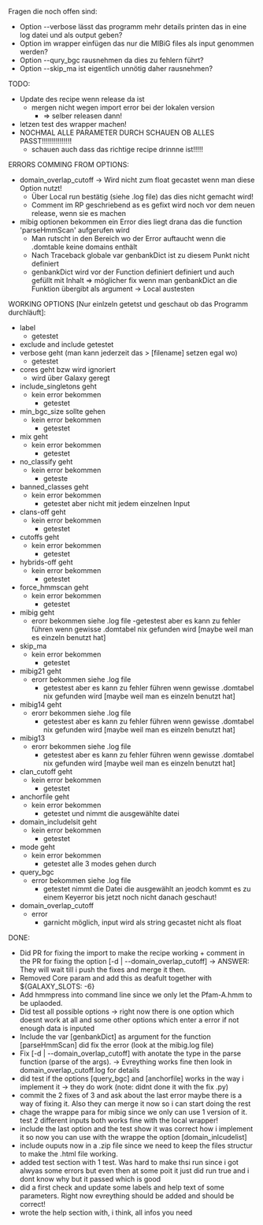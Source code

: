 Fragen die noch offen sind:
- Option --verbose lässt das programm mehr details printen das in eine log datei und als output geben?
- Option im wrapper einfügen das nur die MIBiG files als input genommen werden?
- Option --qury_bgc rausnehmen da dies zu fehlern führt?
- Option --skip_ma ist eigentlich unnötig daher rausnehmen?

TODO:
- Update des recipe wenn release da ist
    - mergen nicht wegen import error bei der lokalen version
        - => selber releasen dann!
- letzen test des wrapper machen!
- NOCHMAL ALLE PARAMETER DURCH SCHAUEN OB ALLES PASST!!!!!!!!!!!!!!!
    - schauen auch dass das richtige recipe drinnne ist!!!!!

ERRORS COMMING FROM OPTIONS:
- domain_overlap_cutoff -> Wird nicht zum float gecastet wenn man diese Option nutzt!
    - Über Local run bestätig (siehe .log file) das dies nicht gemacht wird!
    - Comment im RP geschriebend as es gefixt wird noch vor dem neuen release, wenn sie es machen
- mibig optionen bekommen ein Error dies liegt drana das die function 'parseHmmScan' aufgerufen wird
    - Man rutscht in den Bereich wo der Error auftaucht wenn die .domtable keine domains enthält
    - Nach Traceback globale var genbankDict ist zu diesem Punkt nicht definiert
    - genbankDict wird vor der Function definiert definiert und auch gefüllt mit Inhalt
    => möglicher fix wenn man genbankDict an die Funktion übergibt als argument -> Local austesten

WORKING OPTIONS [Nur einlzeln getetst und geschaut ob das Programm durchläuft]:
- label
    - getestet
- exclude and include
    getestet
- verbose geht (man kann jederzeit das > [filename] setzen egal wo) 
    - getestet
- cores geht bzw wird ignoriert
    - wird über Galaxy geregt
- include_singletons geht 
    - kein error bekommen 
        - getestet
- min_bgc_size sollte gehen    
    - kein error bekommen 
        - getestet
- mix geht 
    - kein error bekommen 
        - getestet
- no_classify geht 
    - kein error bekommen 
        - geteste
- banned_classes geht 
    - kein error bekommen 
        - getestet aber nicht mit jedem einzelnen Input
- clans-off geht 
    - kein error bekommen 
        - getestet
- cutoffs geht 
    - kein error bekommen 
        - getestet
- hybrids-off geht 
    - kein error bekommen 
        - getestet
- force_hmmscan geht 
    - kein error bekommen 
        - getestet
- mibig geht 
    - erorr bekommen siehe .log file 
        -getestest aber es kann zu fehler führen wenn gewisse .domtabel nix gefunden wird [maybe weil man es einzeln benutzt hat]
- skip_ma 
    - kein error bekommen 
        - getestet
- mibig21 geht 
    - erorr bekommen siehe .log file 
        - getestest aber es kann zu fehler führen wenn gewisse .domtabel nix gefunden wird [maybe weil man es einzeln benutzt hat]
- mibig14 geht 
    - erorr bekommen siehe .log file
        - getestest aber es kann zu fehler führen wenn gewisse .domtabel nix gefunden wird [maybe weil man es einzeln benutzt hat]
- mibig13 
    - erorr bekommen siehe .log file 
        - getestest aber es kann zu fehler führen wenn gewisse .domtabel nix gefunden wird [maybe weil man es einzeln benutzt hat]
- clan_cutoff geht 
    - kein error bekommen 
        - getestet
- anchorfile geht 
    - kein error bekommen 
        - getestet und nimmt die ausgewählte datei
- domain_includelsit geht 
    - kein error bekommen 
        - getestet 
- mode geht 
    - kein error bekommen 
        - getestet alle 3 modes gehen durch
- query_bgc 
    - error bekommen siehe .log file  
        - getestet nimmt die Datei die ausgewählt an jeodch kommt es zu einem Keyerror bis jetzt noch nicht danach geschaut!
- domain_overlap_cutoff 
    - error 
        - garnicht möglich, input wird als string gecastet nicht als float

DONE:
- Did PR for fixing the import to make the recipe working + comment in the PR for fixing the option [-d | --domain_overlap_cutoff]  -> ANSWER: They will wait till i push the fixes and merge it then.
- Removed Core param and add this as deafult together with \${GALAXY_SLOTS: -6}
- Add hmmpress into command line since we only let the Pfam-A.hmm to be uplaoded. 
- Did test all possible options -> right now there is one option which doesnt work at all and some other options which enter a error if not enough data is inputed
- Include the var [genbankDict] as argument for the function [parseHmmScan] did fix the error (look at the mibig.log file) 
- Fix [-d | --domain_overlap_cutoff] with anotate the type in the parse function (parse of the args). -> Evreything works fine then look in domain_overlap_cutoff.log for details
- did test if the options [query_bgc] and [anchorfile] works in the way i implement it -> they do work (note: didnt done it with the fix .py) 
- commit the 2 fixes of 3 and ask about the last error maybe there is a way of fixing it. Also they can merge it now so i can start doing the rest
- chage the wrappe para for mibig since we only can use 1 version of it. test 2 different inputs both works fine with the local wrapper!
- include the last option and the test show it was correct how i implement it so now you can use with the wrappe the option [domain_inlcudelist]
- include ouputs now in a .zip file since we need to keep the files structur to make the .html file working.
- added test section with 1 test. Was hard to make thsi run since i got alwyas some errors but even then at some poit it just did run true and i dont know why but it passed which is good
- did a first check and update some labels and help text of some parameters. Right now evreything should be added and should be correct!
- wrote the help section with, i think, all infos you need